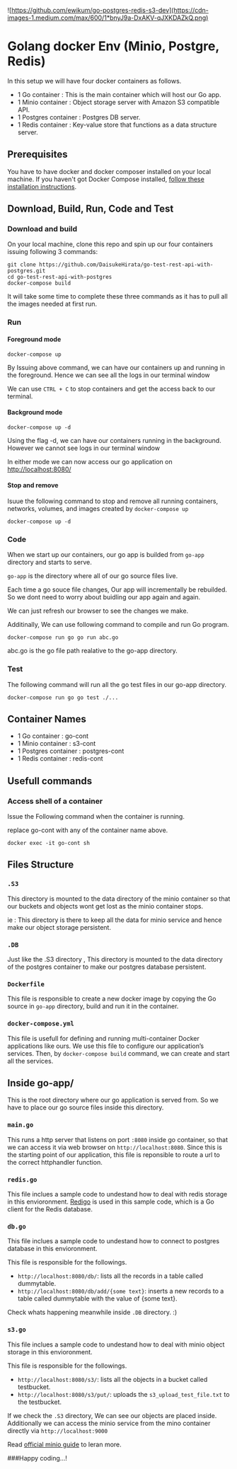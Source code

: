 ![https://github.com/ewikum/go-postgres-redis-s3-dev](https://cdn-images-1.medium.com/max/600/1*bnyJ9a-DxAKV-qJXKDAZkQ.png)

# Golang docker Env (Minio, Postgre, Redis) 
In this setup we will have four docker containers as follows.

* 1 Go container : This is the main container which will host our Go app.
* 1 Minio container : Object storage server with Amazon S3 compatible API.
* 1 Postgres container : Postgres DB server.
* 1 Redis container : Key-value store that functions as a data structure server.


## Prerequisites

You have to have docker and docker composer installed on your local machine.
If you haven't got Docker Compose installed, 
[follow these installation instructions](https://docs.docker.com/compose/install/).

## Download, Build, Run, Code and Test 

### Download and build

On your local machine, clone this repo and spin up our four containers issuing following 3 commands:

```
git clone https://github.com/DaisukeHirata/go-test-rest-api-with-postgres.git
cd go-test-rest-api-with-postgres
docker-compose build
```
It will take some time to complete these three commands as it has to pull all the images needed at first run. 

### Run

#### Foreground mode

```
docker-compose up
```

By Issuing above command, we can have our containers up and running in the foreground. Hence we can see all the logs in our terminal window 

We can use `CTRL + C` to stop containers and get the access back to our terminal. 

#### Background mode

```
docker-compose up -d
```

Using the flag -d, we can have our containers running in the background. However we cannot see logs in our terminal window 


In either mode we can now access our go application on [http://localhost:8080/](http://localhost:8080/)

#### Stop and remove

Isuue the following command to stop and remove all running containers, networks, volumes, and images created by `docker-compose up` 

```
docker-compose up -d
```

### Code

When we start up our containers, our go app is builded from `go-app` directory 
and starts to serve. 

`go-app` is the directory where all of our go source files live.

Each time a go souce file changes, Our app will incrementally be rebuilded. So we dont need to worry about buidling our app again and again. 

We can just refresh our browser to see the changes we make.


Additinally, We can use following command to compile and run Go program.

```
docker-compose run go go run abc.go
```
abc.go is the go file path realative to the go-app directory.

### Test

The following command will run all the go test files in our go-app directory. 

```
docker-compose run go go test ./...
```

## Container Names

* 1 Go container : go-cont
* 1 Minio container : s3-cont
* 1 Postgres container : postgres-cont
* 1 Redis container : redis-cont

## Usefull commands

### Access shell of a container

Issue the Following command when the container is running.

replace go-cont with any of the container name above.

```
docker exec -it go-cont sh
```

## Files Structure

### `.S3`

This directory is mounted to the data directory of the minio container so that our buckets and objects wont get lost as the minio container stops.

ie : This directory is there to keep all the data for minio service and hence make our object storage persistent.


### `.DB`

Just like the .S3 directory , This directory is mounted to the data directory of the postgres container to make our postgres database persistent.

### `Dockerfile`

This file is responsible to create a new docker image by copying the Go source in `go-app` directory, build and run it in the
container. 

### `docker-compose.yml`

This file is usefull for defining and running multi-container Docker applications like ours. We use this file to configure our application’s services. Then, by `docker-compose build` command, we can create and start all the services. 


## Inside go-app/

This is the root directory where our go application is served from.
So we have to place our go source files inside this directory.

### `main.go`

This runs a http server that listens on port `:8080` inside go container, so that we can access it via web browser on `http://localhost:8080`. Since this is the starting point of our application, this file is reponsible to route a url to the correct httphandler function.

### `redis.go`

This file inclues a sample code to undestand how to deal with redis storage in this envioronment. 
[Redigo](https://github.com/garyburd/redigo/) is used in this sample code, 
  which is a Go client for the Redis database.


### `db.go`

This file inclues a sample code to undestand how to connect to postgres database in this envioronment. 

This file is responsible for the followings. 

* `http://localhost:8080/db/`: lists all the records in a table called dummytable.
* `http://localhost:8080/db/add/{some text}`: inserts a new records to a table called dummytable with the value of {some text}.

Check whats happening meanwhile inside `.DB` directory. :)
 
### `s3.go`

This file inclues a sample code to undestand how to deal with minio object storage in this envioronment. 

This file is responsible for the followings. 

* `http://localhost:8080/s3/`: lists all the objects in a bucket called testbucket.
* `http://localhost:8080/s3/put/`: uploads the `s3_upload_test_file.txt` to the testbucket.

If we check the `.S3` directory, We can see our objects are placed inside.
Additionally we can access the minio service from the mino container directly via `http://localhost:9000`

Read [official minio guide](https://docs.minio.io/docs/golang-client-quickstart-guide
) to leran more. 



###Happy coding...!


